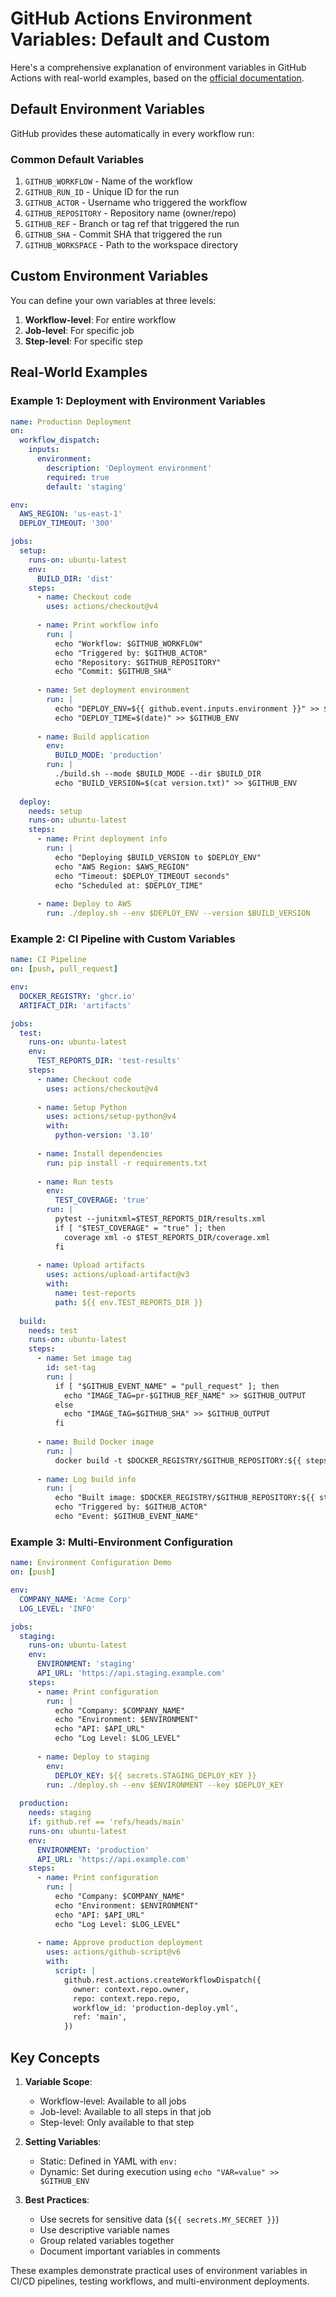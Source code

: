 # GitHub Actions Environment Variables: Default and Custom

Here's a comprehensive explanation of environment variables in GitHub Actions with real-world examples, based on the [official documentation](https://docs.github.com/en/actions/how-tos/writing-workflows/choosing-what-your-workflow-does/store-information-in-variables#default-environment-variables).

## Default Environment Variables

GitHub provides these automatically in every workflow run:

### Common Default Variables

1. `GITHUB_WORKFLOW` - Name of the workflow
2. `GITHUB_RUN_ID` - Unique ID for the run
3. `GITHUB_ACTOR` - Username who triggered the workflow
4. `GITHUB_REPOSITORY` - Repository name (owner/repo)
5. `GITHUB_REF` - Branch or tag ref that triggered the run
6. `GITHUB_SHA` - Commit SHA that triggered the run
7. `GITHUB_WORKSPACE` - Path to the workspace directory

## Custom Environment Variables

You can define your own variables at three levels:
1. **Workflow-level**: For entire workflow
2. **Job-level**: For specific job
3. **Step-level**: For specific step

## Real-World Examples

### Example 1: Deployment with Environment Variables

```yaml
name: Production Deployment
on:
  workflow_dispatch:
    inputs:
      environment:
        description: 'Deployment environment'
        required: true
        default: 'staging'

env:
  AWS_REGION: 'us-east-1'
  DEPLOY_TIMEOUT: '300'

jobs:
  setup:
    runs-on: ubuntu-latest
    env:
      BUILD_DIR: 'dist'
    steps:
      - name: Checkout code
        uses: actions/checkout@v4
        
      - name: Print workflow info
        run: |
          echo "Workflow: $GITHUB_WORKFLOW"
          echo "Triggered by: $GITHUB_ACTOR"
          echo "Repository: $GITHUB_REPOSITORY"
          echo "Commit: $GITHUB_SHA"
          
      - name: Set deployment environment
        run: |
          echo "DEPLOY_ENV=${{ github.event.inputs.environment }}" >> $GITHUB_ENV
          echo "DEPLOY_TIME=$(date)" >> $GITHUB_ENV
          
      - name: Build application
        env:
          BUILD_MODE: 'production'
        run: |
          ./build.sh --mode $BUILD_MODE --dir $BUILD_DIR
          echo "BUILD_VERSION=$(cat version.txt)" >> $GITHUB_ENV
          
  deploy:
    needs: setup
    runs-on: ubuntu-latest
    steps:
      - name: Print deployment info
        run: |
          echo "Deploying $BUILD_VERSION to $DEPLOY_ENV"
          echo "AWS Region: $AWS_REGION"
          echo "Timeout: $DEPLOY_TIMEOUT seconds"
          echo "Scheduled at: $DEPLOY_TIME"
          
      - name: Deploy to AWS
        run: ./deploy.sh --env $DEPLOY_ENV --version $BUILD_VERSION
```

### Example 2: CI Pipeline with Custom Variables

```yaml
name: CI Pipeline
on: [push, pull_request]

env:
  DOCKER_REGISTRY: 'ghcr.io'
  ARTIFACT_DIR: 'artifacts'

jobs:
  test:
    runs-on: ubuntu-latest
    env:
      TEST_REPORTS_DIR: 'test-results'
    steps:
      - name: Checkout code
        uses: actions/checkout@v4
        
      - name: Setup Python
        uses: actions/setup-python@v4
        with:
          python-version: '3.10'
          
      - name: Install dependencies
        run: pip install -r requirements.txt
        
      - name: Run tests
        env:
          TEST_COVERAGE: 'true'
        run: |
          pytest --junitxml=$TEST_REPORTS_DIR/results.xml
          if [ "$TEST_COVERAGE" = "true" ]; then
            coverage xml -o $TEST_REPORTS_DIR/coverage.xml
          fi
          
      - name: Upload artifacts
        uses: actions/upload-artifact@v3
        with:
          name: test-reports
          path: ${{ env.TEST_REPORTS_DIR }}
          
  build:
    needs: test
    runs-on: ubuntu-latest
    steps:
      - name: Set image tag
        id: set-tag
        run: |
          if [ "$GITHUB_EVENT_NAME" = "pull_request" ]; then
            echo "IMAGE_TAG=pr-$GITHUB_REF_NAME" >> $GITHUB_OUTPUT
          else
            echo "IMAGE_TAG=$GITHUB_SHA" >> $GITHUB_OUTPUT
          fi
          
      - name: Build Docker image
        run: |
          docker build -t $DOCKER_REGISTRY/$GITHUB_REPOSITORY:${{ steps.set-tag.outputs.IMAGE_TAG }} .
          
      - name: Log build info
        run: |
          echo "Built image: $DOCKER_REGISTRY/$GITHUB_REPOSITORY:${{ steps.set-tag.outputs.IMAGE_TAG }}"
          echo "Triggered by: $GITHUB_ACTOR"
          echo "Event: $GITHUB_EVENT_NAME"
```

### Example 3: Multi-Environment Configuration

```yaml
name: Environment Configuration Demo
on: [push]

env:
  COMPANY_NAME: 'Acme Corp'
  LOG_LEVEL: 'INFO'

jobs:
  staging:
    runs-on: ubuntu-latest
    env:
      ENVIRONMENT: 'staging'
      API_URL: 'https://api.staging.example.com'
    steps:
      - name: Print configuration
        run: |
          echo "Company: $COMPANY_NAME"
          echo "Environment: $ENVIRONMENT"
          echo "API: $API_URL"
          echo "Log Level: $LOG_LEVEL"
          
      - name: Deploy to staging
        env:
          DEPLOY_KEY: ${{ secrets.STAGING_DEPLOY_KEY }}
        run: ./deploy.sh --env $ENVIRONMENT --key $DEPLOY_KEY
        
  production:
    needs: staging
    if: github.ref == 'refs/heads/main'
    runs-on: ubuntu-latest
    env:
      ENVIRONMENT: 'production'
      API_URL: 'https://api.example.com'
    steps:
      - name: Print configuration
        run: |
          echo "Company: $COMPANY_NAME"
          echo "Environment: $ENVIRONMENT"
          echo "API: $API_URL"
          echo "Log Level: $LOG_LEVEL"
          
      - name: Approve production deployment
        uses: actions/github-script@v6
        with:
          script: |
            github.rest.actions.createWorkflowDispatch({
              owner: context.repo.owner,
              repo: context.repo.repo,
              workflow_id: 'production-deploy.yml',
              ref: 'main',
            })
```

## Key Concepts

1. **Variable Scope**:
   - Workflow-level: Available to all jobs
   - Job-level: Available to all steps in that job
   - Step-level: Only available to that step

2. **Setting Variables**:
   - Static: Defined in YAML with `env:`
   - Dynamic: Set during execution using `echo "VAR=value" >> $GITHUB_ENV`

3. **Best Practices**:
   - Use secrets for sensitive data (`${{ secrets.MY_SECRET }}`)
   - Use descriptive variable names
   - Group related variables together
   - Document important variables in comments

These examples demonstrate practical uses of environment variables in CI/CD pipelines, testing workflows, and multi-environment deployments.
